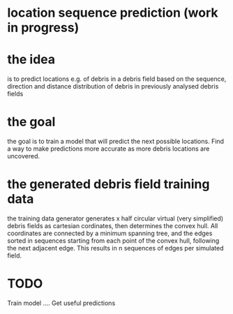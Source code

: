 # location sequence prediction (work in progress)
# the idea
is to predict locations e.g. of debris in a debris field based on the sequence, direction and distance distribution of debris in previously analysed debris fields  
# the goal
the goal is to train a model that will predict the next possible locations.
Find a way to make predictions more accurate as more debris locations are uncovered.
# the generated debris field training data
the training data generator generates x half circular virtual (very simplified) debris fields as cartesian cordinates, then determines the convex hull.
All coordinates are connected by a minimum spanning tree, and the edges sorted in sequences starting from each point of the convex hull, following the next adjacent edge.
This results in n sequences of edges per simulated field.

# TODO
Train model .... 
Get useful predictions




